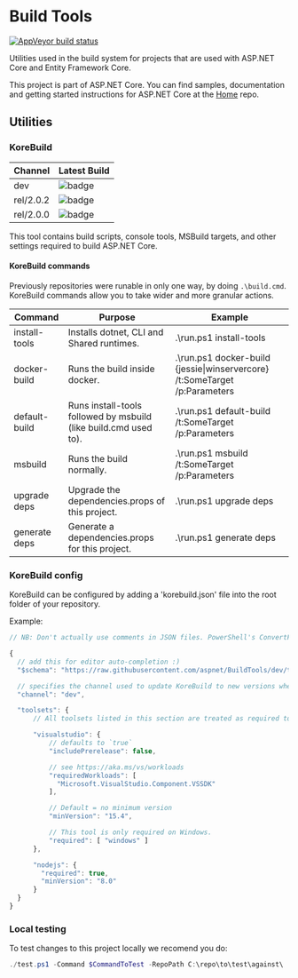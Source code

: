 Build Tools
===========

[![AppVeyor build status][appveyor-badge]](https://ci.appveyor.com/project/aspnetci/dnxtools/branch/dev)

[appveyor-badge]: https://img.shields.io/appveyor/ci/aspnetci/dnxtools/dev.svg?label=appveyor&style=flat-square

Utilities used in the build system for projects that are used with ASP.NET Core and Entity Framework Core.

This project is part of ASP.NET Core. You can find samples, documentation and getting started instructions for ASP.NET Core at the [Home](https://github.com/aspnet/home) repo.

## Utilities

### KoreBuild

Channel      | Latest Build
-------------|----------------
dev          | ![badge][dev-badge]
rel/2.0.2    | ![badge][rel-2.0.2-badge]
rel/2.0.0    | ![badge][rel-2.0.0-badge]

[dev-badge]: https://aspnetcore.blob.core.windows.net/buildtools/korebuild/channels/dev/badge.svg
[rel-2.0.2-badge]: https://aspnetcore.blob.core.windows.net/buildtools/korebuild/channels/rel/2.0.2/badge.svg
[rel-2.0.0-badge]: https://aspnetcore.blob.core.windows.net/buildtools/korebuild/channels/rel/2.0.0/badge.svg

This tool contains build scripts, console tools, MSBuild targets, and other settings required to build ASP.NET Core.

#### KoreBuild commands

Previously repositories were runable in only one way, by doing `.\build.cmd`. KoreBuild commands allow you to take wider and more granular actions.

Command      | Purpose                                                          | Example
-------------|------------------------------------------------------------------|----------
install-tools| Installs dotnet, CLI and Shared runtimes.                        | .\run.ps1 install-tools
docker-build | Runs the build inside docker.                                    | .\run.ps1 docker-build {jessie\|winservercore} /t:SomeTarget /p:Parameters
default-build| Runs install-tools followed by msbuild (like build.cmd used to). | .\run.ps1 default-build /t:SomeTarget /p:Parameters
msbuild      | Runs the build normally.                                         | .\run.ps1 msbuild /t:SomeTarget /p:Parameters
upgrade deps | Upgrade the dependencies.props of this project.                  | .\run.ps1 upgrade deps
generate deps| Generate a dependencies.props for this project.                  | .\run.ps1 generate deps

### KoreBuild config

KoreBuild can be configured by adding a 'korebuild.json' file into the root folder of your repository.

Example:
```js
// NB: Don't actually use comments in JSON files. PowerShell's ConvertFrom-Json will throw an error.

{
  // add this for editor auto-completion :)
  "$schema": "https://raw.githubusercontent.com/aspnet/BuildTools/dev/tools/korebuild.schema.json",

  // specifies the channel used to update KoreBuild to new versions when you attempt to upgrade KoreBuild
  "channel": "dev",

  "toolsets": {
      // All toolsets listed in this section are treated as required toolsets

      "visualstudio": {
          // defaults to `true`
          "includePrerelease": false,

          // see https://aka.ms/vs/workloads
          "requiredWorkloads": [
            "Microsoft.VisualStudio.Component.VSSDK"
          ],

          // Default = no minimum version
          "minVersion": "15.4",

          // This tool is only required on Windows.
          "required": [ "windows" ]
      },

      "nodejs": {
        "required": true,
        "minVersion": "8.0"
      }
  }
}
```

### Local testing
To test changes to this project locally we recomend you do:

```ps1
./test.ps1 -Command $CommandToTest -RepoPath C:\repo\to\test\against\
```
